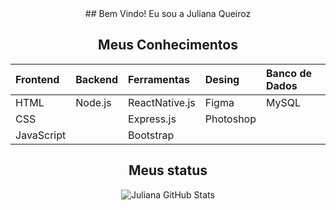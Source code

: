 <div align="center">## Bem Vindo! Eu sou a Juliana Queiroz 

## Meus Conhecimentos

| Frontend | Backend | Ferramentas  | Desing  | Banco de Dados |
|:---------|:--------|:------------ |:------- |:---------------|
|HTML      |Node.js  |ReactNative.js|Figma    |MySQL           |
|CSS       |         |Express.js    |Photoshop|                |
|JavaScript|         |Bootstrap     |         |                |


## Meus status

 <img src="https://github-readme-stats.vercel.app/api?username=Julianaquei&show_icons=true&theme=transparent&hide=contribs,prs&title_color=808080&icon_color=808080&text_color=808080&height=700px" alt="Juliana GitHub Stats">
<!--
**Julianaquei/Julianaquei** is a ✨ _special_ ✨ repository because its `README.md` (this file) appears on your GitHub profile.

Here are some ideas to get you started:

- 🔭 I’m currently working on ...
- 🌱 I’m currently learning ...
- 👯 I’m looking to collaborate on ...
- 🤔 I’m looking for help with ...
- 💬 Ask me about ...
- 📫 How to reach me: ...
- 😄 Pronouns: ...
- ⚡ Fun fact: ...
-->
</div>
